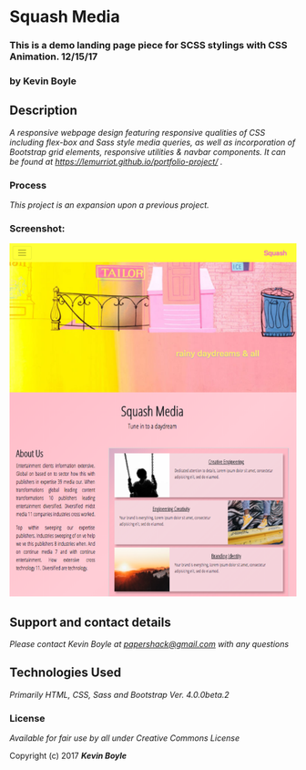 # Squash Media
### This is a demo landing page piece for SCSS stylings with CSS Animation. 12/15/17
### by **Kevin Boyle**

## Description

_A responsive webpage design featuring responsive qualities of CSS including flex-box and Sass style media queries, as well as incorporation of Bootstrap grid elements, responsive utilities & navbar components. It can be found at https://lemurriot.github.io/portfolio-project/ ._

### Process
_This project is an expansion upon a previous project._


### Screenshot:
![Screenshot](img/screenshota.png?raw=true)

## Support and contact details

_Please contact Kevin Boyle at papershack@gmail.com with any questions_

## Technologies Used

_Primarily HTML, CSS, Sass and Bootstrap Ver. 4.0.0beta.2_

### License

*Available for fair use by all under Creative Commons License*

Copyright (c) 2017 **_Kevin Boyle_**
